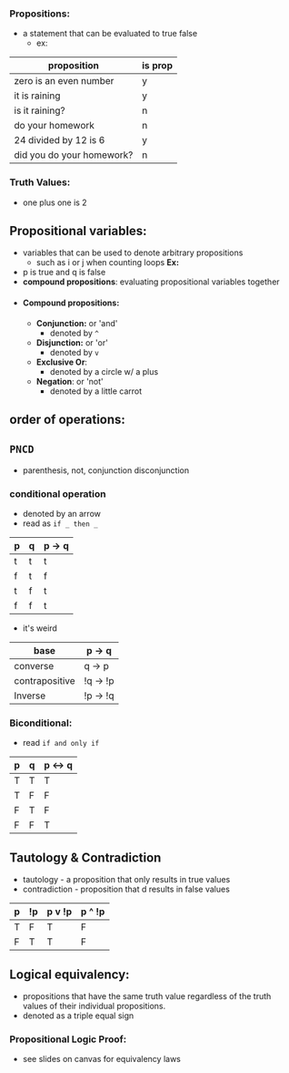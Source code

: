 ### Propositions:
- a statement that can be evaluated to true false
	- ex:

| proposition | is prop |
| - | - |
| zero is an even number | y |
| it is raining | y |
| is it raining? | n |
| do your homework | n |
|24 divided by 12 is 6 | y |
| did you do your homework? | n |
### Truth Values:
- one plus one is 2
## Propositional variables:
- variables that can be used to denote arbitrary propositions
	- such as i or j when counting loops
	**Ex:**	
 - p is true and q is false
- **compound propositions**: evaluating propositional variables together
- #### Compound propositions:
	- **Conjunction:** or 'and'
		- denoted by `^`
	- **Disjunction:** or 'or'
		- denoted by `v`
	- **Exclusive Or**:
		- denoted by a circle w/ a plus
	- **Negation**: or 'not'
		- denoted by a little carrot

## order of operations:
## `PNCD`
- parenthesis, not, conjunction disconjunction

### conditional operation
- denoted by an arrow
- read as `if _ then _`

| p | q | p -> q |
| ---- | ---- | ---- |
| t | t | t |
| f | t | f |
| t | f | t |
| f | f | t |

- it's weird

| base | p -> q |
| ---- | ---- |
| converse | q -> p |
| contrapositive | !q -> !p |
| Inverse | !p -> !q |
### Biconditional:
- read `if and only if`

| p | q | p <-> q |
| ---- | ---- | ---- |
| T | T | T |
| T | F | F |
| F | T | F |
| F | F | T |
## Tautology & Contradiction
- tautology - a proposition that only results in true values
- contradiction - proposition that d results in false values

| p | !p | p v !p | p ^ !p |
| ---- | ---- | ---- | ---- |
| T | F | T | F |
| F | T | T | F |
## Logical equivalency:
- propositions that have the same truth value regardless of the truth values of their individual propositions.
- denoted as a triple equal sign
### Propositional Logic Proof:
- see slides on canvas for equivalency laws
